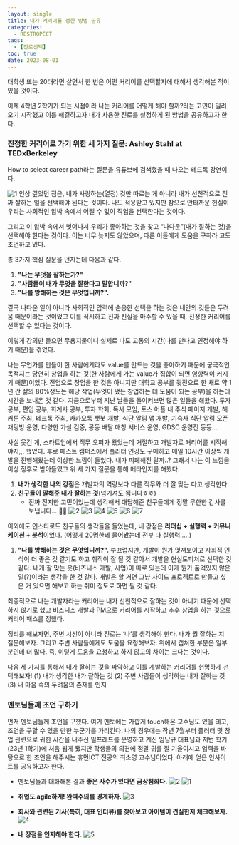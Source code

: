 ```yaml
---
layout: single
title: 내가 커리어를 정한 방법 공유
categories:
  - RESTROPECT
tags:
  - [진로선택]
toc: true
date: 2023-08-01
---
```


대학생 또는 20대라면 살면서 한 번은 어떤 커리어를 선택할지에 대해서 생각해본 적이 있을 것이다.

이제 4학년 2학기가 되는 시점이라 나는 커리어를 어떻게 해야 할까?라는 고민이 밀려오기 시작했고 이를 해결하고자 내가 사용한 진로를 설정하게 된 방법을 공유하고자 한다.

### 진정한 커리어로 가기 위한 세 가지 질문: ****Ashley Stahl at TEDxBerkeley****
How to select career path라는 질문을 유튜브에 검색했을 때 나오는 테드톡 강연이다.

![1](https://github.com/changhwan77/changhwan77.github.io/assets/110464205/2dfbc908-eb6d-4869-80d4-71c4ce666693)
인상 깊었던 점은, 내가 사랑하는(열정) 것만 따르는 게 아니라 내가 선천적으로 진짜 잘하는 일을 선택해야 된다는 것이다. 나도 적용받고 있지만 참으로 안타까운 현실이 우리는 사회적인 압박 속에서 어쩔 수 없이 직업을 선택한다는 것이다. 

그리고 이 압박 속에서 벗어나서 우리가 좋아하는 것을 찾고 “나다운”(내가 잘하는 것)을 선택해야 한다는 것이다. 이는 너무 늦지도 않았으며, 다른 이들에게 도움을 구하라 고도 조언하고 있다. 

총 3가지 핵심 질문을 던지는데 다음과 같다.

1. **"나는 무엇을 잘하는가?"**
2. **"사람들이 내가 무엇을 잘한다고 말합니까?"** 
3. **"나를 방해하는 것은 무엇입니까?".**

결국 나다운 일이 아니라 사회적인 압력에 순응한 선택을 하는 것은 내안의 깃들은 두려움 때문이라는 것이었고 이를 직시하고 진짜 진실을 마주할 수 있을 때, 진정한 커리어를 선택할 수 있다는 것이다. 

이렇게 강의만 들으면 무용지물이니 실제로 나도 고통의 시간(나를 만나고 인정해야 하기 때문)을 겪었다.

나는 무언가를 만들어 한 사람에게라도 value를 만드는 것을 좋아하기 때문에 궁극적인 목적지는 당연히 창업을 하는 것(한 사람에게 가는 value가 집합이 되면 영향력이 커지기 때문)이었다. 전업으로 창업을 한 것은 아니지만 대학교 공부를 뒷전으로 한 채로 약 1년 간 삶의 80%정도는 해당 작업(무엇이 됐든 창업하는 데 도움이 되는 공부)을 하는데 시간을 보내온 것 같다. 
지금으로부터 지난 날들을 돌이켜보면 많은 일들을 해왔다. 투자 공부, 편입 공부, 회계사 공부, 투자 학회, 독서 모임, 토스 어플 내 주식 페이지 개발, 해커톤 주최, 테크톡 주최, 카카오톡 챗봇 개발, 식단 알림 앱 개발, 기숙사 식단 알림 오픈채팅방 운영, 다양한 가설 검증, 공동 배달 매칭 서비스 운영, GDSC 운영진 등등…. 

사실 웃긴 게, 스타트업에서 직무 오퍼가 왔었는데 거절하고 개발자로 커리어를 시작해야지,,, 했었다. 후로 패스트 캠퍼스에서 플러터 인강도 구매하고 매일 10시간 이상씩 개발을 진행해왔는데 이상한 느낌이 들었다. 내가 피폐해진 달까..? 그래서 나는 이 느낌을 이상 징후로 받아들였고 위 세 가지 질문을 통해 메타인지를 해봤다.

1. **내가 생각한 나의 강점**은 개발자의 역량보다 다른 직무와 더 잘 맞는 다고 생각한다.
2. **친구들이 말해준 내가 잘하는 것**(넘기셔도 됨니다ㅎㅎ) 
    - 진짜 진지한 고민이었는데 생각해서 대답해준 친구들에게 정말 무한한 감사를 보냅니다… 🙏🏻
![2](https://github.com/changhwan77/changhwan77.github.io/assets/110464205/80dcb2ae-6b60-415c-8d36-d4d4085cec40)
![3](https://github.com/changhwan77/changhwan77.github.io/assets/110464205/3b2e0f85-b8f3-4a5d-91d2-6c99273155c1)
![4](https://github.com/changhwan77/changhwan77.github.io/assets/110464205/8e667f8f-62ce-4f6b-8cf5-96a887bbb00f)
![5](https://github.com/changhwan77/changhwan77.github.io/assets/110464205/dd3e6609-ecd9-4116-b127-a0e24bb29ee4)
![6](https://github.com/changhwan77/changhwan77.github.io/assets/110464205/c1d21bb2-cfde-4b4d-a8aa-9bb1314d5963)
![7](https://github.com/changhwan77/changhwan77.github.io/assets/110464205/460bdf1f-08da-42b7-8fbb-7c1de7c96d4f)

이외에도 인스타로도 친구들의 생각들을 들었는데, 내 강점은 **리더십 + 실행력 + 커뮤니케이션 + 분석**이었다. (어떻게 20명한테 물어봤는데 전부 다 실행력…..)

1. **"나를 방해하는 것은 무엇입니까?".**
    부끄럽지만, 개발이 뭔가 멋져보이고 사회적 인식이 더 좋은 것 같기도 하고 취직이 잘 될 것 같아서 개발을 현실도피처로 선택한 것 같다. 내게 잘 맞는 옷(비즈니스 개발, 사업)이 따로 있는데 이게 뭔가 품격있지 않은 일(?)이라는 생각을 한 것 같다. 개발은 할 거면 그냥 사이드 프로젝트로 만들고 싶은 거 있으면 해보고 하는 취미 정도로 하면 될 것 같다.
    
최종적으로 나는 개발자라는 커리어는 내가 선천적으로 잘하는 것이 아니기 때문에 선택하지 않기로 했고 비즈니스 개발과 PM으로 커리어를 시작하고 추후 창업을 하는 것으로 커리어 패스를 정했다. 

정리를 해보자면, 주변 시선이 아니라 진로는 ‘나’를 생각해야 한다. 내가 뭘 잘하는 지 질문해보자. 그리고 주변 사람들에게도 도움을 요청해보자. 위에서 캡쳐한 부분은 일부분인데 더 많다. 즉, 이렇게 도움을 요청하고 하지 않고의 차이는 크다는 것이다. 

다음 세 가지를 통해서 내가 잘하는 것을 파악하고 이를 계발하는 커리어를 현명하게 선택해보자!
(1) 내가 생각한 내가 잘하는 것 (2) 주변 사람들이 생각하는 내가 잘하는 것 (3) 내 마음 속의 두려움의 존재를 인지  

### 멘토님들께 조언 구하기

먼저 멘토님들께 조언을 구했다. 여기 멘토에는 가깝게 touch해온 교수님도 있을 테고, 조언을 구할 수 있을 만한 누군가를 가리킨다. 나의 경우에는 작년 7월부터 플러터 및 창업 관련으로 귀한 시간을 내주신 밀프레드를 운영하고 계신 임남규 대표님과 저번 학기(23년 1학기)에 처음 뵙게 됐지만 학생들의 의견에 정말 귀를 잘 기울이시고 업력을 바탕으로 한 조언을 해주시는 휴먼ICT 전공의 최소영 교수님이었다. 
아래에 얻은 인사이트를 공유하고자 한다. 

- 멘토님들과 대화해본 결과 **좋은 사수가 있다면 금상첨화다.**
![2](https://github.com/changhwan77/changhwan77.github.io/assets/110464205/bccecf86-bdc3-4a3a-813d-dc4c8feac386)
![1](https://github.com/changhwan77/changhwan77.github.io/assets/110464205/8b0c7476-8f71-4484-9a39-45f06d5b53c4)

- **취업도 agile하게! 완벽주의를 경계하자.**
![3](https://github.com/changhwan77/changhwan77.github.io/assets/110464205/ea8dea2f-6324-4727-9038-3435ef1cda23)

- **회사와 관련된 기사(특히, 대표 인터뷰)를 찾아보고 아이템이 견실한지 체크해보자.**
![4](https://github.com/changhwan77/changhwan77.github.io/assets/110464205/db268451-8c38-4084-bfb5-c0375633880d)

- **내 장점을 인지해야 한다.**
 ![5](https://github.com/changhwan77/changhwan77.github.io/assets/110464205/fc7bd2ce-b2b3-4a99-bc58-51add5b7164c)

